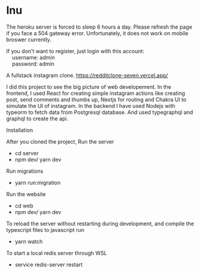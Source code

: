 # Inu

The heroku server is forced to sleep 6 hours a day. Please refresh the page if you face a 504 gateway error. Unfortunately, it does not work on mobile broswer currently.

If you don't want to register, just login with this account: <br/>
&nbsp; &nbsp; username: admin <br/>
&nbsp; &nbsp; password: admin

A fullstack instagram clone. https://redditclone-seven.vercel.app/

I did this project to see the big picture of web developement. In the frontend, I used React for creating simple instagram actions like creating post, send comments and thumbs up, Nextjs for routing and Chakra UI to simulate the UI of instagram.  In the backend I have used Nodejs with typeorm to fetch data from Postgresql database. And used typegraphql and graphql to create the api. 

Installation

After you cloned the project, 
Run the server
  - cd server
  - npm dev/ yarn dev
  
 Run migrations
   - yarn run:migration
  
Run the website
  - cd web
  - npm dev/ yarn dev

To reload the server without restarting during development, and compile the typescript files to javascript run
  - yarn watch

To start a local redis server through WSL
  - service redis-server restart
